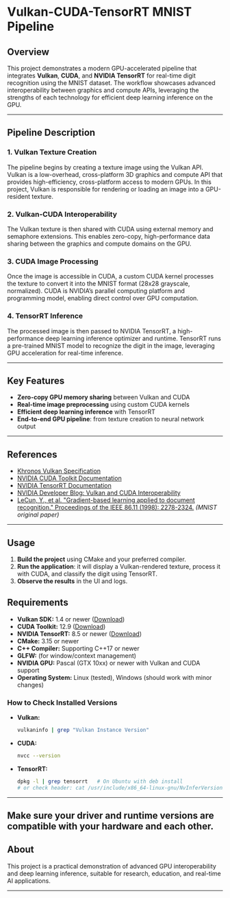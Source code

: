 # Vulkan-CUDA-TensorRT MNIST Pipeline

## Overview

This project demonstrates a modern GPU-accelerated pipeline that integrates **Vulkan**, **CUDA**, and **NVIDIA TensorRT** for real-time digit recognition using the MNIST dataset. The workflow showcases advanced interoperability between graphics and compute APIs, leveraging the strengths of each technology for efficient deep learning inference on the GPU.

---

## Pipeline Description

### 1. Vulkan Texture Creation

The pipeline begins by creating a texture image using the Vulkan API. Vulkan is a low-overhead, cross-platform 3D graphics and compute API that provides high-efficiency, cross-platform access to modern GPUs. In this project, Vulkan is responsible for rendering or loading an image into a GPU-resident texture.


### 2. Vulkan-CUDA Interoperability

The Vulkan texture is then shared with CUDA using external memory and semaphore extensions. This enables zero-copy, high-performance data sharing between the graphics and compute domains on the GPU.


### 3. CUDA Image Processing

Once the image is accessible in CUDA, a custom CUDA kernel processes the texture to convert it into the MNIST format (28x28 grayscale, normalized). CUDA is NVIDIA’s parallel computing platform and programming model, enabling direct control over GPU computation.


### 4. TensorRT Inference

The processed image is then passed to NVIDIA TensorRT, a high-performance deep learning inference optimizer and runtime. TensorRT runs a pre-trained MNIST model to recognize the digit in the image, leveraging GPU acceleration for real-time inference.


---

## Key Features

- **Zero-copy GPU memory sharing** between Vulkan and CUDA
- **Real-time image preprocessing** using custom CUDA kernels
- **Efficient deep learning inference** with TensorRT
- **End-to-end GPU pipeline**: from texture creation to neural network output

---

## References

- [Khronos Vulkan Specification](https://registry.khronos.org/vulkan/specs/1.3-extensions/html/vkspec.html)
- [NVIDIA CUDA Toolkit Documentation](https://docs.nvidia.com/cuda/)
- [NVIDIA TensorRT Documentation](https://docs.nvidia.com/deeplearning/tensorrt/)
- [NVIDIA Developer Blog: Vulkan and CUDA Interoperability](https://developer.nvidia.com/blog/vulkan-cuda-interoperability/)
- [LeCun, Y., et al. "Gradient-based learning applied to document recognition." Proceedings of the IEEE 86.11 (1998): 2278-2324.](http://yann.lecun.com/exdb/publis/pdf/lecun-98.pdf) *(MNIST original paper)*

---

## Usage

1. **Build the project** using CMake and your preferred compiler.
2. **Run the application**: it will display a Vulkan-rendered texture, process it with CUDA, and classify the digit using TensorRT.
3. **Observe the results** in the UI and logs.

## Requirements

- **Vulkan SDK:** 1.4 or newer ([Download](https://vulkan.lunarg.com/sdk/home))
- **CUDA Toolkit:** 12.9 ([Download](https://developer.nvidia.com/cuda-toolkit))
- **NVIDIA TensorRT:** 8.5 or newer ([Download](https://developer.nvidia.com/tensorrt))
- **CMake:** 3.15 or newer
- **C++ Compiler:** Supporting C++17 or newer
- **GLFW:** (for window/context management)
- **NVIDIA GPU:** Pascal (GTX 10xx) or newer with Vulkan and CUDA support
- **Operating System:** Linux (tested), Windows (should work with minor changes)

### How to Check Installed Versions

- **Vulkan:**  
  ```sh
  vulkaninfo | grep "Vulkan Instance Version"
  ```
- **CUDA:**  
  ```sh
  nvcc --version
  ```
- **TensorRT:**  
  ```sh
  dpkg -l | grep tensorrt   # On Ubuntu with deb install
  # or check header: cat /usr/include/x86_64-linux-gnu/NvInferVersion.h
  ```

---

**Make sure your driver and runtime versions are compatible with your hardware and each other.**
---

## About

This project is a practical demonstration of advanced GPU interoperability and deep learning inference, suitable for research, education, and real-time AI applications.

---
